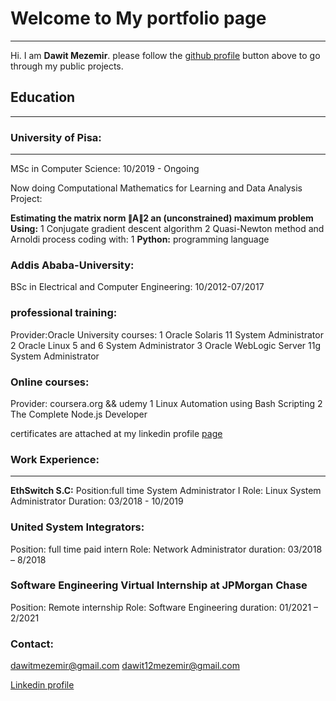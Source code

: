 # Welcome to My portfolio page
***
Hi. I am **Dawit Mezemir**. 
  please follow the [github profile](https://github.com/dawitanelay) button above to go through my public projects.
## Education
***
### University of Pisa:
***
MSc in Computer Science: 10/2019 - Ongoing

Now doing Computational Mathematics for Learning and Data Analysis Project:

**Estimating the matrix norm ∥A∥2 an (unconstrained) maximum problem Using:**
    1 Conjugate gradient descent algorithm
    2 Quasi-Newton method and Arnoldi process
coding with:
    1 **Python:** programming language
### Addis Ababa-University:

BSc in Electrical and Computer Engineering: 10/2012-07/2017
### professional training:
Provider:Oracle University
courses:
  1 Oracle Solaris 11 System Administrator
  2 Oracle Linux 5 and 6 System Administrator
  3 Oracle WebLogic Server 11g System Administrator
  
### Online courses:
  Provider: coursera.org && udemy
  1 Linux Automation using Bash Scripting 
  2 The Complete Node.js Developer
 
certificates are attached at my linkedin profile [page](https://www.linkedin.com/in/dawit-mezemir-9a2055118/)
### Work Experience:
***
**EthSwitch S.C:**
Position:full time System Administrator I
Role: Linux System Administrator
Duration: 03/2018 - 10/2019
### United System Integrators:
Position: full time paid intern
Role: Network Administrator
duration: 03/2018 – 8/2018
### Software Engineering Virtual Internship at JPMorgan Chase
Position: Remote internship
Role: Software Engineering
duration: 01/2021 – 2/2021
### Contact:
<dawitmezemir@gmail.com>
<dawit12mezemir@gmail.com>

[Linkedin profile](https://www.linkedin.com/in/dawit-mezemir-9a2055118/)



    
